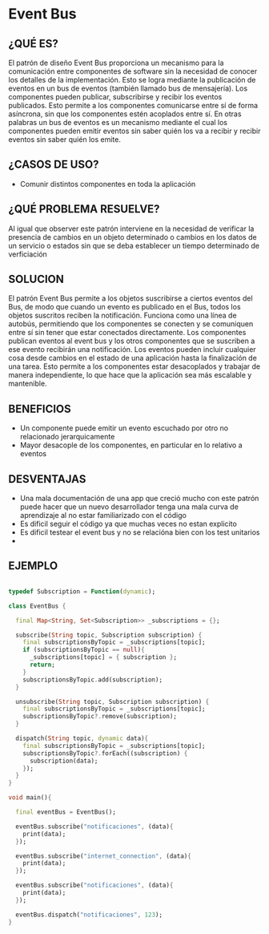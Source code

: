 # Event Bus

## ¿QUÉ ES?
El patrón de diseño Event Bus proporciona un mecanismo para la comunicación entre componentes de software sin la necesidad de conocer los detalles de la implementación. Esto se logra mediante la publicación de eventos en un bus de eventos (también llamado bus de mensajería). Los componentes pueden publicar, subscribirse y recibir los eventos publicados. Esto permite a los componentes comunicarse entre sí de forma asíncrona, sin que los componentes estén acoplados entre sí. En otras palabras un bus de eventos es un mecanismo mediante el cual los componentes pueden emitir eventos sin saber quién los va a recibir y recibir eventos sin saber quién los emite.

## ¿CASOS DE USO?
- Comunir distintos componentes en toda la aplicación

## ¿QUÉ PROBLEMA RESUELVE?
Al igual que observer este patrón interviene en la necesidad de verificar la presencia de cambios en un objeto determinado o cambios en los datos de un servicio o estados sin que se deba establecer un tiempo determinado de verficiación

## SOLUCION
El patrón Event Bus permite a los objetos suscribirse a ciertos eventos del Bus, de modo que cuando un evento es publicado en el Bus, todos los objetos suscritos reciben la notificación. Funciona como una línea de autobús, permitiendo que los componentes se conecten y se comuniquen entre sí sin tener que estar conectados directamente. Los componentes publican eventos al event bus y los otros componentes que se suscriben a ese evento recibirán una notificación. Los eventos pueden incluir cualquier cosa desde cambios en el estado de una aplicación hasta la finalización de una tarea. Esto permite a los componentes estar desacoplados y trabajar de manera independiente, lo que hace que la aplicación sea más escalable y mantenible.

## BENEFICIOS 
- Un componente puede emitir un evento escuchado por otro no relacionado jerarquicamente 
- Mayor desacople de los componentes, en particular en lo relativo a eventos

## DESVENTAJAS
- Una mala documentación de una app que creció mucho con este patrón puede hacer que un nuevo desarrollador tenga una mala curva de aprendizaje al no estar familiarizado con el código 
- Es dificil seguir el código ya que muchas veces no estan explicito 
- Es dificil testear el event bus y no se relacióna bien con los test unitarios 
- 

## EJEMPLO
```Dart

typedef Subscription = Function(dynamic);

class EventBus {

  final Map<String, Set<Subscription>> _subscriptions = {};

  subscribe(String topic, Subscription subscription) {
    final subscriptionsByTopic = _subscriptions[topic];
    if (subscriptionsByTopic == null){
      _subscriptions[topic] = { subscription };
      return;
    }
    subscriptionsByTopic.add(subscription);
  }

  unsubscribe(String topic, Subscription subscription) {
    final subscriptionsByTopic = _subscriptions[topic];
    subscriptionsByTopic?.remove(subscription);
  }

  dispatch(String topic, dynamic data){
    final subscriptionsByTopic = _subscriptions[topic];
    subscriptionsByTopic?.forEach((subscription) {
      subscription(data);
    });
  }
}

void main(){

  final eventBus = EventBus();

  eventBus.subscribe("notificaciones", (data){
    print(data);
  });

  eventBus.subscribe("internet_connection", (data){
    print(data);
  });

  eventBus.subscribe("notificaciones", (data){
    print(data);
  });

  eventBus.dispatch("notificaciones", 123);
}
```